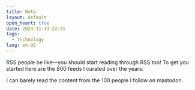 ```yaml
---
title: Note
layout: default
open_heart: true
date: 2024-11-13 22:31
tags: 
  - Technology
lang: en-US
---
```


RSS people be like—you should start reading through RSS too! To get you started here are the 800 feeds I curated over the years.

I can barely read the content from the 100 people I follow on mastodon.
